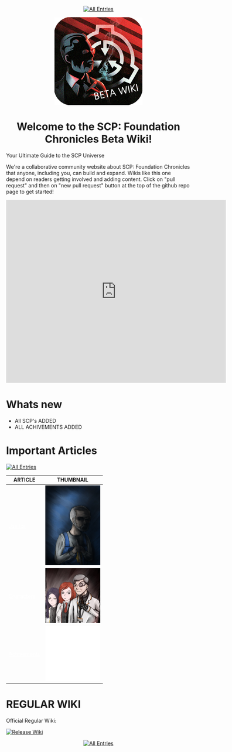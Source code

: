 <html lang="en">
<head>
    <title id="page-title">Main Page | SCP:FC</title>
    <link rel="icon" href="BETA_WIKI.png" type="image/png">
</head>
</html>
<p align=center>
    <a href="./web/tree">
        <img src="https://img.shields.io/badge/GO_TO-All_Entries-000000?style=for-the-badge&labelColor=000000&color=ffffff" title="All Entries"/></a>
</p>
<html lang="en">
    <head>
        <style>
            #text {
                display: none;
                margin-top: 20px;
                font-size: 18px;
                color: #333;
            }
            img {
                cursor: pointer;
            }
        </style>
    </head>
    <body>
        <p align="center">
            <img src="./BETA_WIKI.png" onclick="showText()"/>
            <div id="text">BQ0nFRBISls5BA9UXB5HUhoafQIKBg0BKUsQXh1gd2VAPxBKFBcHWyQREVRAHFBQDgsqFRcXARgiCxI=</div>
        </p>
        <script>
            function showText() {
                var text = document.getElementById('text');
                if (text.style.display === 'none') {
                    text.style.display = 'block';
                } else {
                    text.style.display = 'none';
                }
            }
        </script>
    </body>
</html>
<h1 align="center">Welcome to the SCP: Foundation Chronicles Beta Wiki!</h1>

Your Ultimate Guide to the SCP Universe

We're a collaborative community website about SCP: Foundation Chronicles that anyone, including you, can build and expand. Wikis like this one depend on readers getting involved and adding content. Click on "pull request" and then on "new pull request" button at the top of the github repo page to get started!

<p align="center">
    <iframe src="https://ptb.discord.com/widget?id=1166418158085734441&theme=dark" width="600" height="500" allowtransparency="true" frameborder="0" sandbox="allow-popups allow-popups-to-escape-sandbox allow-same-origin allow-scripts"></iframe>
</p>

# Whats new

- All SCP's ADDED
- ALL ACHIVEMENTS ADDED

# Important Articles
<a href="./web/tree">
    <img src="https://img.shields.io/badge/GO_TO-All_Entries-000000?style=for-the-badge&labelColor=000000&color=ffffff" title="All Entries"/>
</a>

| ARTICLE | THUMBNAIL |
| - | - |
| <a href="./web/humans/foundation/janitor"  style="color: white">Janitor</a> | <img src="./assets/images/characters/cleaner.jpg" title="Janitor" width="150"/> |
| <a href="./web/tree#characters" style="color: white">Characters</a> | <img src="./assets/images/misc/Characters.webp" title="Characters" width="150"/> |
| <a href="./web/tree#achivements" style="color: white">Achivements</a> | <img src="./assets/images/achievements/achievements.png" title="Achivements" width="150"/> |

# REGULAR WIKI

Official Regular Wiki:
<p>
    <a href="https://scp-fc.fandom.com/wiki/SCP:_Foundation_Chronicles_Wiki">
        <img src="https://img.shields.io/badge/Released_Wiki-000000?style=for-the-badge&labelColor=ffffff&color=ffffff" title="Release Wiki"/></a>
</p>
<p align=center>
    <a href="./web/tree">
        <img src="https://img.shields.io/badge/GO_TO-All_Entries-000000?style=for-the-badge&labelColor=000000&color=ffffff" title="All Entries"/></a>
</p>